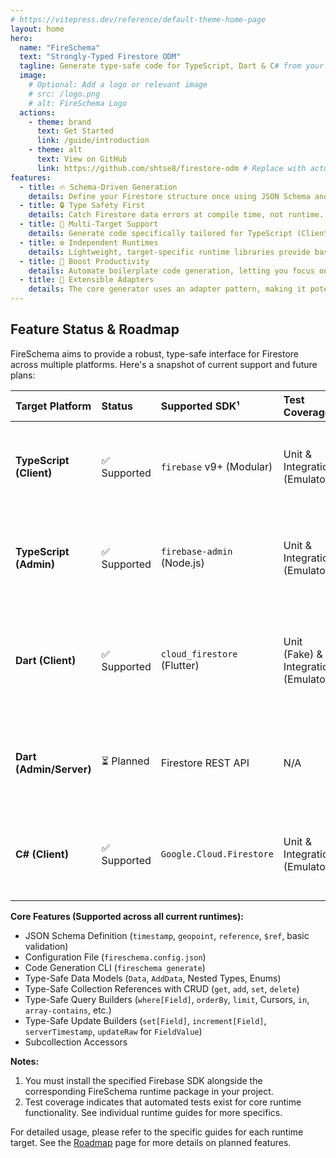 ```yaml
---
# https://vitepress.dev/reference/default-theme-home-page
layout: home
hero:
  name: "FireSchema"
  text: "Strongly-Typed Firestore ODM"
  tagline: Generate type-safe code for TypeScript, Dart & C# from your Firestore schema. Boost productivity and prevent runtime errors. # Updated tagline
  image:
    # Optional: Add a logo or relevant image
    # src: /logo.png
    # alt: FireSchema Logo
  actions:
    - theme: brand
      text: Get Started
      link: /guide/introduction
    - theme: alt
      text: View on GitHub
      link: https://github.com/shtse8/firestore-odm # Replace with actual repo link
features:
  - title: 🔥 Schema-Driven Generation
    details: Define your Firestore structure once using JSON Schema and generate consistent code for multiple platforms.
  - title: 🔒 Type Safety First
    details: Catch Firestore data errors at compile time, not runtime. Provides strongly-typed models, query builders, and update builders.
  - title: 🎯 Multi-Target Support
    details: Generate code specifically tailored for TypeScript (Client & Admin SDKs), Dart (Client SDK), and C# (Client SDK). # Updated description
  - title: ⚙️ Independent Runtimes
    details: Lightweight, target-specific runtime libraries provide base functionality without bloating your generated code.
  - title: 🚀 Boost Productivity
    details: Automate boilerplate code generation, letting you focus on building features faster. Includes helpers for CRUD, queries, and atomic operations.
  - title: 🧩 Extensible Adapters
    details: The core generator uses an adapter pattern, making it potentially extensible to support other languages or targets in the future.
---
```


<!-- You can add more markdown content below the frontmatter if needed -->

## Feature Status & Roadmap

FireSchema aims to provide a robust, type-safe interface for Firestore across multiple platforms. Here's a snapshot of current support and future plans:

| Target Platform         | Status      | Supported SDK¹                 | Test Coverage²                     | Key Features / Notes                                                                                                                               |
| :---------------------- | :---------- | :----------------------------- | :--------------------------------- | :------------------------------------------------------------------------------------------------------------------------------------------------- |
| **TypeScript (Client)** | ✅ Supported | `firebase` v9+ (Modular)       | Unit & Integration (Emulator)    | Ideal for Web Apps (React, Vue, etc.) & Node.js clients. Full CRUD, Querying, Streaming, Subcollections, Transactions/Batches.                       |
| **TypeScript (Admin)**  | ✅ Supported | `firebase-admin` (Node.js)     | Unit & Integration (Emulator)    | Ideal for Backends (Node.js, Cloud Functions). Full CRUD, Querying, Subcollections, Transactions/Batches. **No Streaming.**                           |
| **Dart (Client)**       | ✅ Supported | `cloud_firestore` (Flutter)    | Unit (Fake) & Integration (Emulator) | Ideal for Flutter Apps & Dart clients. Full CRUD, Querying, Streaming, Subcollections, Transactions/Batches. Includes `serverTimestamp` handling on `add`. |
| **Dart (Admin/Server)** | ⏳ Planned   | Firestore REST API             | N/A                                | Target: `dart-admin-rest` (tentative). **Addresses lack of official Dart Admin SDK**, enabling type-safe backend Dart Firestore access.             |
| **C# (Client)**         | ✅ Supported | `Google.Cloud.Firestore`       | Unit & Integration (Emulator)    | Target: `csharp-client`. For .NET applications (ASP.NET Core, MAUI, Blazor, Unity via .NET Standard 2.1). Full CRUD, Querying, Updates.             |

**Core Features (Supported across all current runtimes):**

-   JSON Schema Definition (`timestamp`, `geopoint`, `reference`, `$ref`, basic validation)
-   Configuration File (`fireschema.config.json`)
-   Code Generation CLI (`fireschema generate`)
-   Type-Safe Data Models (`Data`, `AddData`, Nested Types, Enums)
-   Type-Safe Collection References with CRUD (`get`, `add`, `set`, `delete`)
-   Type-Safe Query Builders (`where[Field]`, `orderBy`, `limit`, Cursors, `in`, `array-contains`, etc.)
-   Type-Safe Update Builders (`set[Field]`, `increment[Field]`, `serverTimestamp`, `updateRaw` for `FieldValue`)
-   Subcollection Accessors

**Notes:**

1.  You must install the specified Firebase SDK alongside the corresponding FireSchema runtime package in your project.
2.  Test coverage indicates that automated tests exist for core runtime functionality. See individual runtime guides for more specifics.

For detailed usage, please refer to the specific guides for each runtime target. See the [Roadmap](./guide/roadmap.md) page for more details on planned features.
